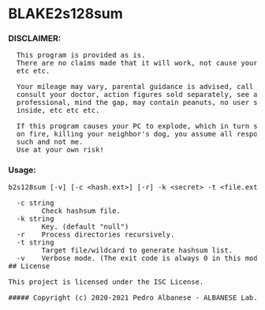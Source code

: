 # BLAKE2s128sum
### DISCLAIMER: 
<pre>
  This program is provided as is.
  There are no claims made that it will work, not cause your pc problems,
  etc etc.

  Your mileage may vary, parental guidance is advised, call before you dig,
  consult your doctor, action figures sold separately, see a qualified tax
  professional, mind the gap, may contain peanuts, no user serviceable parts
  inside, etc etc etc.

  If this program causes your PC to explode, which in turn sets your house
  on fire, killing your neighbor's dog, you assume all responsibility for 
  such and not me.
  Use at your own risk!
</pre>
### Usage: 
<pre>b2s128sum [-v] [-c &lt;hash.ext&gt;] [-r] -k &lt;secret&gt; -t &lt;file.ext&gt;

  -c string
        Check hashsum file.
  -k string
        Key. (default "null")
  -r    Process directories recursively.
  -t string
        Target file/wildcard to generate hashsum list.
  -v    Verbose mode. (The exit code is always 0 in this mode)
## License

This project is licensed under the ISC License.

##### Copyright (c) 2020-2021 Pedro Albanese - ALBANESE Lab.
